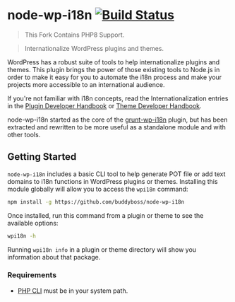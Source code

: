 # node-wp-i18n [![Build Status](https://travis-ci.org/cedaro/node-wp-i18n.png?branch=develop)](https://travis-ci.org/cedaro/node-wp-i18n)

> This Fork Contains PHP8 Support.

> Internationalize WordPress plugins and themes.

WordPress has a robust suite of tools to help internationalize plugins and themes. This plugin brings the power of those existing tools to Node.js in order to make it easy for you to automate the i18n process and make your projects more accessible to an international audience.

If you're not familiar with i18n concepts, read the Internationalization entries in the [Plugin Developer Handbook](https://developer.wordpress.org/plugins/internationalization/) or [Theme Developer Handbook](https://developer.wordpress.org/themes/functionality/internationalization/).

node-wp-i18n started as the core of the [grunt-wp-i18n](https://github.com/cedaro/grunt-wp-i18n) plugin, but has been extracted and rewritten to be more useful as a standalone module and with other tools.


## Getting Started

`node-wp-i18n` includes a basic CLI tool to help generate POT file or add text domains to i18n functions in WordPress plugins or themes. Installing this module globally will allow you to access the `wpi18n` command:

```sh
npm install -g https://github.com/buddyboss/node-wp-i18n
```

Once installed, run this command from a plugin or theme to see the available options:

```sh
wpi18n -h
```

Running `wpi18n info` in a plugin or theme directory will show you information about that package.


### Requirements

* [PHP CLI](http://www.php.net/manual/en/features.commandline.introduction.php) must be in your system path.
